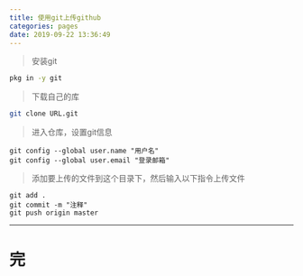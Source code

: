 ```yaml
---
title: 使用git上传github
categories: pages
date: 2019-09-22 13:36:49
---
```


> 安装git

```sh
pkg in -y git
```

> 下载自己的库

```sh
git clone URL.git
```

> 进入仓库，设置git信息

```
git config --global user.name "用户名"
git config --global user.email "登录邮箱"
```

> 添加要上传的文件到这个目录下，然后输入以下指令上传文件

```
git add .
git commit -m "注释"
git push origin master
```

---
# 完
